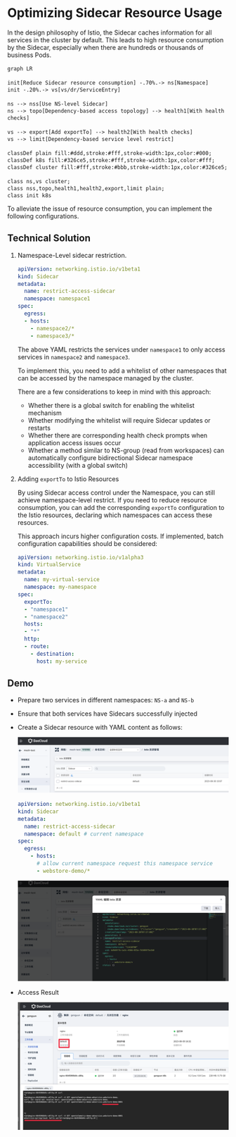 # Optimizing Sidecar Resource Usage

In the design philosophy of Istio, the Sidecar caches information for all services in the cluster
by default. This leads to high resource consumption by the Sidecar, especially when there are
hundreds or thousands of business Pods.

```mermaid
graph LR

init[Reduce Sidecar resource consumption] -.70%.-> ns[Namespace]
init -.20%.-> vs[vs/dr/ServiceEntry]

ns --> nss[Use NS-level Sidecar]
ns --> topo[Dependency-based access topology] --> health1[With health checks]

vs --> export[Add exportTo] --> health2[With health checks]
vs --> limit[Dependency-based service level restrict]

classDef plain fill:#ddd,stroke:#fff,stroke-width:1px,color:#000;
classDef k8s fill:#326ce5,stroke:#fff,stroke-width:1px,color:#fff;
classDef cluster fill:#fff,stroke:#bbb,stroke-width:1px,color:#326ce5;

class ns,vs cluster;
class nss,topo,health1,health2,export,limit plain;
class init k8s
```

To alleviate the issue of resource consumption, you can implement the following configurations.

## Technical Solution

1. Namespace-Level sidecar restriction.

    ```yaml
    apiVersion: networking.istio.io/v1beta1
    kind: Sidecar
    metadata:
      name: restrict-access-sidecar
      namespace: namespace1
    spec:
      egress:
      - hosts:
        - namespace2/*
        - namespace3/*
    ```

    The above YAML restricts the services under `namespace1` to only access services in `namespace2` and `namespace3`.

    To implement this, you need to add a whitelist of other namespaces that can be accessed by
    the namespace managed by the cluster.

    There are a few considerations to keep in mind with this approach:

    - Whether there is a global switch for enabling the whitelist mechanism
    - Whether modifying the whitelist will require Sidecar updates or restarts
    - Whether there are corresponding health check prompts when application access issues occur
    - Whether a method similar to NS-group (read from workspaces) can automatically
      configure bidirectional Sidecar namespace accessibility (with a global switch)

2. Adding `exportTo` to Istio Resources

    By using Sidecar access control under the Namespace, you can still achieve namespace-level
    restrict. If you need to reduce resource consumption, you can add the corresponding
    `exportTo` configuration to the Istio resources, declaring which namespaces can access these resources.

    This approach incurs higher configuration costs.
    If implemented, batch configuration capabilities should be considered:

    ```yaml
    apiVersion: networking.istio.io/v1alpha3
    kind: VirtualService
    metadata:
      name: my-virtual-service
      namespace: my-namespace
    spec:
      exportTo:
      - "namespace1"
      - "namespace2"
      hosts:
      - "*"
      http:
      - route:
        - destination:
          host: my-service
    ```

## Demo

- Prepare two services in different namespaces: `NS-a` and `NS-b`
- Ensure that both services have Sidecars successfully injected
- Create a Sidecar resource with YAML content as follows:

    ![sidecar](images/sidecar.png)

    ```yaml
    apiVersion: networking.istio.io/v1beta1
    kind: Sidecar
    metadata:
      name: restrict-access-sidecar
      namespace: default # current namespace
    spec:
      egress:
        - hosts:
          # allow current namespace request this namespace service
          - webstore-demo/*
    ```

    ![yaml](./images/yaml1.png)

- Access Result

    ![Access Result](./images/effect.png)
